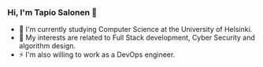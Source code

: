### Hi, I'm Tapio Salonen 👋


* 🌱 I'm currently studying Computer Science at the University of Helsinki.
* 👀 My interests are related to Full Stack development, Cyber Security and algorithm design.
* ⚡ I'm also willing to work as a DevOps engineer.

<!--
**tsa-dom/tsa-dom** is a ✨ _special_ ✨ repository because its `README.md` (this file) appears on your GitHub profile.

Here are some ideas to get you started:

- 🔭 I’m currently working on ...
- 🌱 I’m currently learning ...
- 👯 I’m looking to collaborate on ...
- 🤔 I’m looking for help with ...
- 💬 Ask me about ...
- 📫 How to reach me: ...
- 😄 Pronouns: ...
- ⚡ Fun fact: ...
-->
